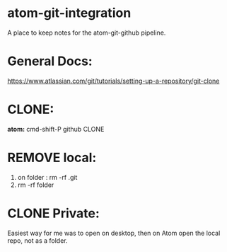 # atom-git-integration
A place to keep notes for the atom-git-github pipeline.


# General Docs:
https://www.atlassian.com/git/tutorials/setting-up-a-repository/git-clone

# CLONE:
**atom:** cmd-shift-P github CLONE


# REMOVE local:

1. on folder : rm -rf .git
2. rm -rf folder


# CLONE Private:

Easiest way for me was to open on desktop, then on Atom open the local repo, not as a folder.
